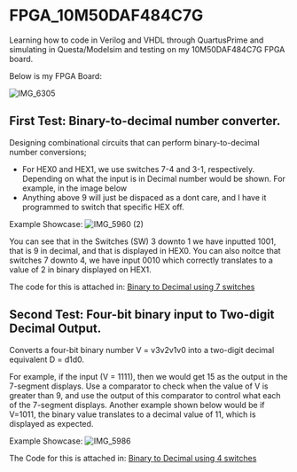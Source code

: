 # FPGA_10M50DAF484C7G
Learning how to code in Verilog and VHDL through QuartusPrime and simulating in Questa/Modelsim and testing on my 10M50DAF484C7G FPGA board.

Below is my FPGA Board: 

![IMG_6305](https://github.com/user-attachments/assets/c352d735-d8ab-4567-b431-3d97b45b21dd)


## **First Test: Binary-to-decimal number converter.**

Designing combinational circuits that can perform binary-to-decimal number conversions; 
- For HEX0 and HEX1, we use switches 7-4 and 3-1, respectively. Depending on what the input is in Decimal number would be shown. 
For example, in the image below
- Anything above 9 will just be dispaced as a dont care, and I have it programmed to switch that specific HEX off. 

Example Showcase: 
![IMG_5960 (2)](https://github.com/user-attachments/assets/0a2bdca5-132a-4595-ad67-fadace0e5203)

You can see that in the Switches (SW) 3 downto 1 we have inputted 1001, that is 9 in decimal, and that is displayed in HEX0. 
You can also noitce that switches 7 downto 4, we have input 0010 which correctly translates to a value of 2 in binary displayed on HEX1. 

The code for this is attached in: [Binary to Decimal using 7 switches](Binary_to_Decimal_7)

## **Second Test: Four-bit binary input to Two-digit Decimal Output.** 

Converts a four-bit binary number V = v3v2v1v0 into a two-digit decimal equivalent D = d1d0. 

For example, if the input (V = 1111), then we would get 15 as the output in the 7-segment displays. 
Use a comparator to check when the value of V is greater than 9, and use the output of this comparator to control what each of the 7-segment displays. 
Another example shown below would be if V=1011, the binary value translates to a decimal value of 11, which is displayed as expected. 

Example Showcase: 
![IMG_5986](https://github.com/user-attachments/assets/421049d4-a5ad-4760-baa2-e818b5e3ace1)

The Code for this is attached in:  [Binary to Decimal using 4 switches](Binary_to_Decimal_4)

